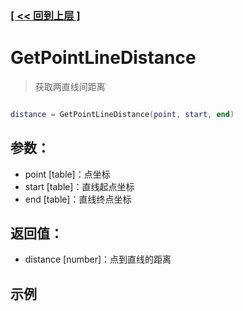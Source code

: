 ### [[ << 回到上层 ]](README.md)

# GetPointLineDistance

> 获取两直线间距离

```lua

distance = GetPointLineDistance(point, start, end)

```

## 参数：

+ point [table]：点坐标
+ start [table]：直线起点坐标
+ end [table]：直线终点坐标

## 返回值：

+ distance [number]：点到直线的距离

## 示例

```lua

```